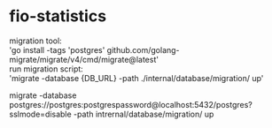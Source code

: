 # fio-statistics
 
migration tool:  
'go install -tags 'postgres' github.com/golang-migrate/migrate/v4/cmd/migrate@latest'  
run migration script:  
'migrate -database {DB_URL} -path ./internal/database/migration/ up'  

migrate -database postgres://postgres:postgrespassword@localhost:5432/postgres?sslmode=disable -path intrernal/database/migration/ up  